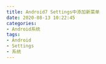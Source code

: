 ```yaml
---
title: Android7 Settings中添加新菜单
date: 2020-08-13 10:22:45
categories: 
- Android系统
tags:
- Android
- Settings
- 系统
---
```

